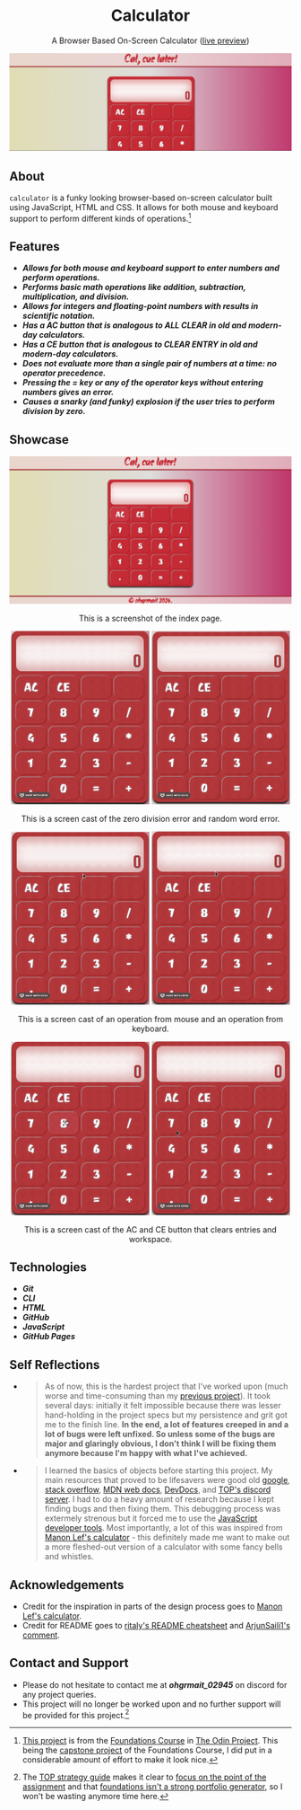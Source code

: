 <div align="center">
  <h1>Calculator</h1>

  A Browser Based On-Screen Calculator ([live preview](https://ohgrmait.github.io/calculator/))

  <img src="./assets/img/cover.png" alt="Banner of the Calculator website">
</div>

## About
`calculator` is a funky looking browser-based on-screen calculator built using JavaScript, HTML and CSS. It allows for both mouse and keyboard support to perform different kinds of operations.[^1]

[^1]: [This project](https://www.theodinproject.com/lessons/foundations-calculator) is from the [Foundations Course](https://www.theodinproject.com/paths/foundations/courses/foundations) in [The Odin Project](https://www.theodinproject.com/about). This being the [capstone project](https://dev.to/theodinproject/learning-code-f56#:~:text=Always%20spend%20extra%20time%20on%20capstone%20projects) of the Foundations Course, I did put in a considerable amount of effort to make it look nice.

## Features

- ***Allows for both mouse and keyboard support to enter numbers and perform operations.***
- ***Performs basic math operations like addition, subtraction, multiplication, and division.***
- ***Allows for integers and floating-point numbers with results in scientific notation.***
- ***Has a AC button that is analogous to ALL CLEAR in old and modern-day calculators.***
- ***Has a CE button that is analogous to CLEAR ENTRY in old and modern-day calculators.***
- ***Does not evaluate more than a single pair of numbers at a time: no operator precedence.***
- ***Pressing the = key or any of the operator keys without entering numbers gives an error.***
- ***Causes a snarky (and funky) explosion if the user tries to perform division by zero.***

## Showcase
<div align="center">
  <img src="./assets/img/screenshots/index-page.png" alt="Screenshot of the index page">
  <p></p>
  <p>This is a screenshot of the index page.</p>

  <p align="center">
    <img src="./assets/img/demo/error1-demo.gif" alt="Screen cast of the zero divsion error type" height="auto" width="49%">
    <img src="./assets/img/demo/error2-demo.gif" alt="Screen cast of the zero divsion error type" height="auto" width="49%">
    <p>This is a screen cast of the zero division error and random word error.</p>
  </p>
  
  <p align="center">
    <img src="./assets/img/demo/mouse-demo.gif" alt="Screen cast of an operation with a mouse" width="49%">
    <img src="./assets/img/demo/keyboard-demo.gif" alt="Screen cast of the zero divsion error type" width="49%">
    <p>This is a screen cast of an operation from mouse and an operation from keyboard.</p>
  </p>

<p align="center">
    <img src="./assets/img/demo/backspace-demo.gif" alt="Screen cast of an operation with a mouse" width="49%">
    <img src="./assets/img/demo/clear-demo.gif" alt="Screen cast of the zero divsion error type" width="49%">
    <p>This is a screen cast of the AC and CE button that clears entries and workspace.</p>
  </p>
</div>

## Technologies
- ***Git***
- ***CLI***
- ***HTML***
- ***GitHub***
- ***JavaScript***
- ***GitHub Pages***

## Self Reflections
- > As of now, this is the hardest project that I've worked upon (much worse and time-consuming than my [previous project](https://github.com/ohgrmait/etch-a-sketch)). It took several days: initially it felt impossible because there was lesser hand-holding in the project specs but my persistence and grit got me to the finish line. **In the end, a lot of features creeped in and a lot of bugs were left unfixed. So unless some of the bugs are major and glaringly obvious, I don't think I will be fixing them anymore because I'm happy with what I've achieved.**

- > I learned the basics of objects before starting this project. My main resources that proved to be lifesavers were good old [google](https://www.google.com/), [stack overflow](https://stackoverflow.com/), [MDN web docs](https://developer.mozilla.org/en-US/), [DevDocs](https://devdocs.io/), and [TOP's discord server](https://discord.com/invite/fbFCkYabZB). I had to do a heavy amount of research because I kept finding bugs and then fixing them. This debugging process was extermely strenous but it forced me to use the [JavaScript developer tools](https://developer.chrome.com/docs/devtools/javascript). Most importantly, a lot of this was inspired from [Manon Lef's calculator](https://manonlef.github.io/calculator/) - this definitely made me want to make out a more fleshed-out version of a calculator with some fancy bells and whistles.

## Acknowledgements
- Credit for the inspiration in parts of the design process goes to [Manon Lef's calculator](https://manonlef.github.io/calculator/).
- Credit for README goes to [ritaly's README cheatsheet](https://github.com/ritaly/README-cheatsheet) and [ArjunSaili1's comment](https://github.com/TheOdinProject/curriculum/discussions/25472#discussioncomment-5889343).

## Contact and Support
- Please do not hesitate to contact me at ***ohgrmait_02945*** on discord for any project queries.
- This project will no longer be worked upon and no further support will be provided for this project.[^2]

[^2]: The [TOP strategy guide](https://dev.to/theodinproject/learning-code-f56) makes it clear to [focus on the point of the assignment](https://dev.to/theodinproject/learning-code-f56#:~:text=Focus%20on%20the%20point%20of%20the%20assignment) and that [foundations isn't a strong portfolio generator](https://dev.to/theodinproject/learning-code-f56#:~:text=Foundations%20isn%E2%80%99t%20a%20strong%20portfolio%20generator), so I won't be wasting anymore time here.
